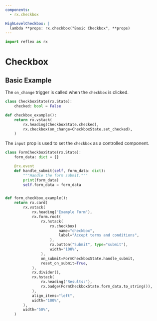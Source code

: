 ```yaml
---
components:
  - rx.checkbox

HighLevelCheckbox: |
  lambda **props: rx.checkbox("Basic Checkbox", **props)
---
```


```python exec
import reflex as rx
```

# Checkbox

## Basic Example

The `on_change` trigger is called when the `checkbox` is clicked.

```python demo exec
class CheckboxState(rx.State):
    checked: bool = False

def checkbox_example():
    return rx.vstack(
        rx.heading(CheckboxState.checked),
        rx.checkbox(on_change=CheckboxState.set_checked),
    )
```

The `input` prop is used to set the `checkbox` as a controlled component.

```python demo exec
class FormCheckboxState(rx.State):
    form_data: dict = {}

    @rx.event
    def handle_submit(self, form_data: dict):
        """Handle the form submit."""
        print(form_data)
        self.form_data = form_data


def form_checkbox_example():
    return rx.card(
        rx.vstack(
            rx.heading("Example Form"),
            rx.form.root(
                rx.hstack(
                    rx.checkbox(
                        name="checkbox",
                        label="Accept terms and conditions",
                    ),
                    rx.button("Submit", type="submit"),
                    width="100%",
                ),
                on_submit=FormCheckboxState.handle_submit,
                reset_on_submit=True,
            ),
            rx.divider(),
            rx.hstack(
                rx.heading("Results:"),
                rx.badge(FormCheckboxState.form_data.to_string()),
            ),
            align_items="left",
            width="100%",
        ),
        width="50%",
    )
```
